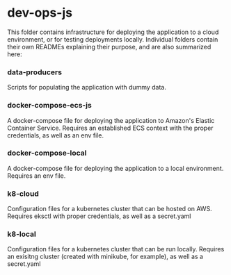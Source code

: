 # dev-ops-js

This folder contains infrastructure for deploying the application to a cloud environment, or for testing deployments locally. Individual folders contain their own READMEs explaining their purpose, and are also summarized here:

### data-producers

Scripts for populating the application with dummy data.

### docker-compose-ecs-js

A docker-compose file for deploying the application to Amazon's Elastic Container Service. Requires an established ECS context with the proper credentials, as well as an env file.

### docker-compose-local

A docker-compose file for deploying the application to a local environment. Requires an env file.

### k8-cloud

Configuration files for a kubernetes cluster that can be hosted on AWS. Requires eksctl with proper credentials, as well as a secret.yaml

### k8-local

Configuration files for a kubernetes cluster that can be run locally. Requires an exisitng cluster (created with minikube, for example), as well as a secret.yaml
